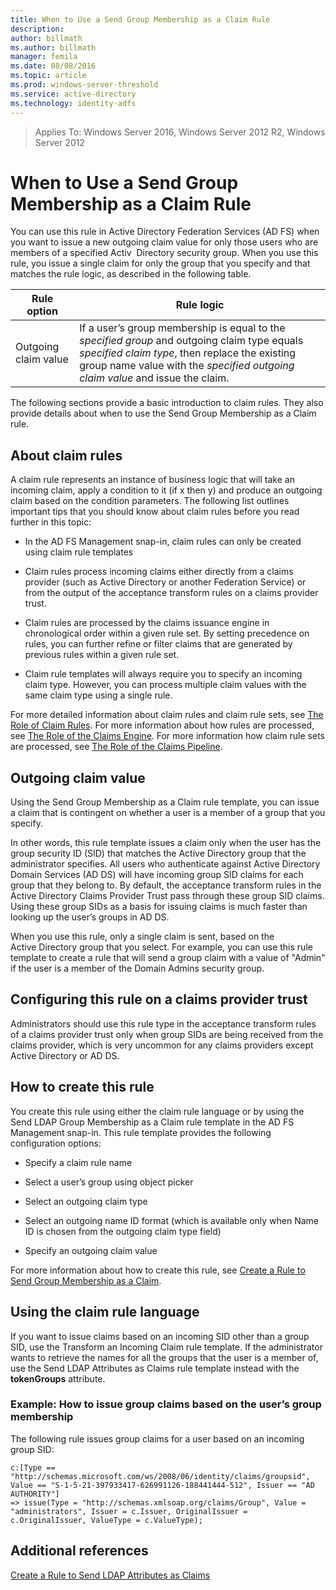 ```yaml
---
title: When to Use a Send Group Membership as a Claim Rule
description:
author: billmath
ms.author: billmath
manager: femila
ms.date: 08/08/2016
ms.topic: article
ms.prod: windows-server-threshold
ms.service: active-directory
ms.technology: identity-adfs
---
```


>Applies To: Windows Server 2016, Windows Server 2012 R2, Windows Server 2012

# When to Use a Send Group Membership as a Claim Rule
You can use this rule in Active Directory Federation Services \(AD FS\) when you want to issue a new outgoing claim value for only those users who are members of a specified Activ  Directory security group. When you use this rule, you issue a single claim for only the group that you specify and that matches the rule logic, as described in the following table.  
  
|Rule option|Rule logic|  
|---------------|--------------|  
|Outgoing claim value|If a user’s group membership is equal to the *specified group* and outgoing claim type equals *specified claim type*, then replace the existing group name value with the *specified outgoing claim value* and issue the claim.|  
  
The following sections provide a basic introduction to claim rules. They also provide details about when to use the Send Group Membership as a Claim rule.  
  
## About claim rules  
A claim rule represents an instance of business logic that will take an incoming claim, apply a condition to it \(if x then y\) and produce an outgoing claim based on the condition parameters. The following list outlines important tips that you should know about claim rules before you read further in this topic:  
  
-   In the AD FS Management snap\-in, claim rules can only be created using claim rule templates  
  
-   Claim rules process incoming claims either directly from a claims provider \(such as Active Directory or another Federation Service\) or from the output of the acceptance transform rules on a claims provider trust.  
  
-   Claim rules are processed by the claims issuance engine in chronological order within a given rule set. By setting precedence on rules, you can further refine or filter claims that are generated by previous rules within a given rule set.  
  
-   Claim rule templates will always require you to specify an incoming claim type. However, you can process multiple claim values with the same claim type using a single rule.  
  
For more detailed information about claim rules and claim rule sets, see [The Role of Claim Rules](The-Role-of-Claim-Rules.md). For more information about how rules are processed, see [The Role of the Claims Engine](The-Role-of-the-Claims-Engine.md). For more information how claim rule sets are processed, see [The Role of the Claims Pipeline](The-Role-of-the-Claims-Pipeline.md).  
  
## Outgoing claim value  
Using the Send Group Membership as a Claim rule template, you can issue a claim that is contingent on whether a user is a member of a group that you specify.  
  
In other words, this rule template issues a claim only when the user has the group security ID \(SID\) that matches the Active Directory group that the administrator specifies. All users who authenticate against Active Directory Domain Services \(AD DS\) will have incoming group SID claims for each group that they belong to. By default, the acceptance transform rules in the Active Directory Claims Provider Trust pass through these group SID claims. Using these group SIDs as a basis for issuing claims is much faster than looking up the user’s groups in AD DS.  
  
When you use this rule, only a single claim is sent, based on the Active Directory group that you select. For example, you can use this rule template to create a rule that will send a group claim with a value of "Admin" if the user is a member of the Domain Admins security group.  
  
## Configuring this rule on a claims provider trust  
Administrators should use this rule type in the acceptance transform rules of a claims provider trust only when group SIDs are being received from the claims provider, which is very uncommon for any claims providers except Active Directory or AD DS.  
  
## How to create this rule  
You create this rule using either the claim rule language or by using the Send LDAP Group Membership as a Claim rule template in the AD FS Management snap\-in. This rule template provides the following configuration options:  
  
-   Specify a claim rule name  
  
-   Select a user’s group using object picker  
  
-   Select an outgoing claim type  
  
-   Select an outgoing name ID format \(which is available only when Name ID is chosen from the outgoing claim type field\)  
  
-   Specify an outgoing claim value  
  
For more information about how to create this rule, see [Create a Rule to Send Group Membership as a Claim](https://technet.microsoft.com/en-us/library/ee913569.aspx).  
  
## Using the claim rule language  
If you want to issue claims based on an incoming SID other than a group SID, use the Transform an Incoming Claim rule template. If the administrator wants to retrieve the names for all the groups that the user is a member of, use the Send LDAP Attributes as Claims rule template instead with the **tokenGroups** attribute.  
  
### Example: How to issue group claims based on the user’s group membership  
The following rule issues group claims for a user based on an incoming group SID:  
  
```  
c:[Type == "http://schemas.microsoft.com/ws/2008/06/identity/claims/groupsid", Value == "S-1-5-21-397933417-626991126-188441444-512", Issuer == "AD AUTHORITY"]  
=> issue(Type = "http://schemas.xmlsoap.org/claims/Group", Value = "administrators", Issuer = c.Issuer, OriginalIssuer = c.OriginalIssuer, ValueType = c.ValueType);  
```  
  
## Additional references  
[Create a Rule to Send LDAP Attributes as Claims](https://technet.microsoft.com/library/dd807115.aspx)  
  

